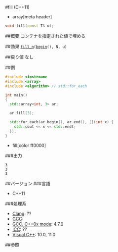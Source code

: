 #fill (C++11)
* array[meta header]

```cpp
void fill(const T& u);
```

##概要
コンテナを指定された値で埋める


##効果
[`fill_n`](/reference/algorithm/fill_n.md)`(`[`begin`](/reference/array/begin.md)`(), N, u)`


##戻り値
なし


##例
```cpp
#include <iostream>
#include <array>
#include <algorithm> // std::for_each

int main()
{
  std::array<int, 3> ar;

  ar.fill(3);

  std::for_each(ar.begin(), ar.end(), [](int x) {
    std::cout << x << std::endl;
  });
}
```
* fill[color ff0000]


###出力
```
3
3
3
```

##バージョン
###言語
- C++11

###処理系
- [Clang](/implementation.md#clang): ??
- [GCC](/implementation.md#gcc): 
- [GCC, C++0x mode](/implementation.md#gcc): 4.7.0
- [ICC](/implementation.md#icc): ??
- [Visual C++](/implementation.md#visual_cpp): 10.0, 11.0


##参照

